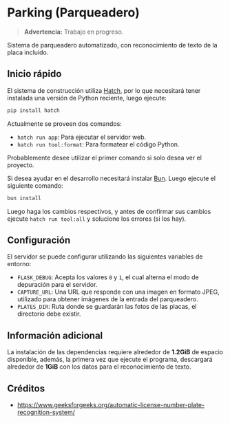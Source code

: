 # Parking (Parqueadero)

> **Advertencia:** Trabajo en progreso.

Sistema de parqueadero automatizado, con reconocimiento de texto de la placa incluido.

## Inicio rápido

El sistema de construcción utiliza [Hatch](https://hatch.pypa.io), por lo que necesitará tener instalada una versión de Python reciente, luego ejecute:

```sh
pip install hatch
```

Actualmente se proveen dos comandos:

- `hatch run app`: Para ejecutar el servidor web.
- `hatch run tool:format`: Para formatear el código Python.

Probablemente desee utilizar el primer comando si solo desea ver el proyecto.

Si desea ayudar en el desarrollo necesitará instalar [Bun](https://bun.sh). Luego ejecute el siguiente comando:

```sh
bun install
```

Luego haga los cambios respectivos, y antes de confirmar sus cambios ejecute `hatch run tool:all` y solucione los errores (si los hay).

## Configuración

El servidor se puede configurar utilizando las siguientes variables de entorno:

- `FLASK_DEBUG`: Acepta los valores `0` y `1`, el cual alterna el modo de depuración para el servidor.
- `CAPTURE_URL`: Una URL que responde con una imagen en formato JPEG, utilizado para obtener imágenes de la entrada del parqueadero.
- `PLATES_DIR`: Ruta donde se guardarán las fotos de las placas, el directorio debe existir.

## Información adicional

La instalación de las dependencias requiere alrededor de **1.2GiB** de espacio disponible, además, la primera vez que ejecute el programa, descargará alrededor de **1GiB** con los datos para el reconocimiento de texto.

## Créditos

- <https://www.geeksforgeeks.org/automatic-license-number-plate-recognition-system/>
